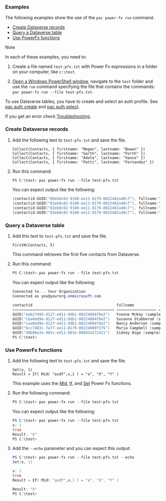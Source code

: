 ### Examples

The following examples show the use of the `pac power-fx run` command.

- [Create Dataverse records](#create-dataverse-records)
- [Query a Dataverse table](#query-a-dataverse-table)
- [Use PowerFx functions](#use-powerfx-functions)


> [!NOTE]
> In each of these examples, you need to:
> 
> 1. Create a file named `test-pfx.txt` with Power Fx expressions in a folder on your computer, like `c:\test`.
>
> 1. [Open a Windows PowerShell window](/powershell/scripting/windows-powershell/starting-windows-powershell), navigate to the `test` folder and use the `run` command specifying the file that contains the commands: `pac power-fx run --file test-pfx.txt`.
>
> To use Dataverse tables, you have to create and select an auth profile. See [pac auth create](../auth.md#pac-auth-create) and [pac auth select](../auth.md#pac-auth-select).
> 
> If you get an error check [Troubleshooting](#troubleshooting).

### Create Dataverse records

1. Add the following text to `test-pfx.txt` and save the file.

   ```powerapps-dot
   Collect(Contacts, { firstname: "Megan", lastname: "Bowen" })
   Collect(Contacts, { firstname: "Garth", lastname: "Forth" })
   Collect(Contacts, { firstname: "Adele", lastname: "Vance" })
   Collect(Contacts, { firstname: "Patti", lastname: "Fernandez" })
   ```
   
1. Run this command:

   ```powershell
   PS C:\test> pac power-fx run --file test-pfx.txt
   ```
   
   You can expect output like the following:

   ```powershell
   {contactid:GUID("80eb0c02-9180-ee11-8179-0022482a40c7"), fullname:"Megan Bowen", ...}
   {contactid:GUID("81eb0c02-9180-ee11-8179-0022482a40c7"), fullname:"Garth Forth", ...}
   {contactid:GUID("82eb0c02-9180-ee11-8179-0022482a40c7"), fullname:"Adele Vance", ...}
   {contactid:GUID("83eb0c02-9180-ee11-8179-0022482a40c7"), fullname:"Patti Fernandez", ...}
   ```
   
### Query a Dataverse table


1. Add this text to `test-pfx.txt` and save the file.

   ```powerapps-dot
   FirstN(Contacts, 5)
   ```

   This command retrieves the first five contacts from Dataverse.

1. Run this command:

   ```powershell
   PS C:\test> pac power-fx run --file test-pfx.txt
   ```

   You can expect output like the following:

   ```powershell
   Connected to... Your Organization
   Connected as you@yourorg.onmicrosoft.com

   contactid                                      fullname           ...
   ============================================== ================== =====
   GUID("eeb27495-d127-ed11-9db1-00224804f8e2")   Yvonne McKay (sample)
   GUID("cba0ed9e-d127-ed11-9db1-00224804f8e2")   Susanna Stubberod (sample)
   GUID("cea0ed9e-d127-ed11-9db1-00224804f8e2")   Nancy Anderson (sample)
   GUID("6cc7483c-7a77-ee11-8179-00224809f375")   Maria Campbell (sample)
   GUID("49b0be2e-d01c-ed11-b83e-000d3a572421")   Sidney Higa (sample)
   PS C:\test>
   ```

### Use PowerFx functions

1. Add the following text to `test-pfx.txt` and save the file.

   ```powerapps-dot
   Set(x, 1)
   Result = If( Mid( "asdf",x,1 ) = "a", "X", "Y" )
   ```

   This example uses the [Mid](../../../../power-fx/reference/function-left-mid-right.md), [If](../../../../power-fx/reference/function-if.md), and [Set](../../../../power-fx/reference/function-set.md) Power Fx functions.

1. Run the following command:

   ```powershell
   PS C:\test> pac power-fx run --file test-pfx.txt
   ```

   You can expect output like the following:

   ```powershell
   PS C:\test> pac power-fx run --file test-pfx.txt
   x: 1
   true
   Result: "X"
   PS C:\test>
   ```

1. Add the `--echo` parameter and you can expect this output:

   ```powershell
   PS C:\test> pac power-fx run --file test-pfx.txt --echo
   Set(x, 1)

   x: 1
   true
   Result = If( Mid( "asdf",x,1 ) = "a", "X", "Y" )

   Result: "X"
   PS C:\test>
   ```